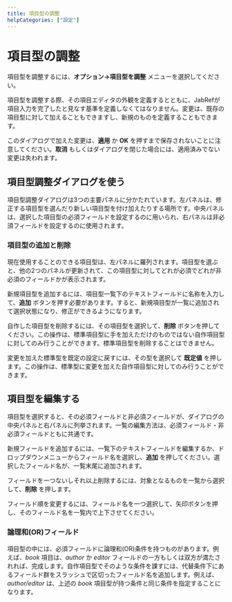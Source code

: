 ```yaml
---
title: 項目型の調整
helpCategories: ["設定"]
---
```


# 項目型の調整

項目型を調整するには、**オプション→項目型を調整** メニューを選択してください。

項目型を調整する際、その項目エディタの外観を定義するとともに、JabRefが項目入力を完了したと見なす基準を定義しなくてはなりません。変更は、既存の項目型に対して加えることもできますし、新規のものを定義することもできます。

このダイアログで加えた変更は、**適用** か **OK** を押すまで保存されないことに注意してください。**取消** もしくはダイアログを閉じた場合には、適用済みでない変更は失われます。

## 項目型調整ダイアログを使う

項目型調整ダイアログは3つの主要パネルに分かたれています。左パネルは、修正する項目型を選んだり新しい項目型を付け加えたりする場所です。中央パネルは、選択した項目型の必須フィールドを設定するのに用いられ、右パネルは非必須フィールドを設定するのに使用されます。

### 項目型の追加と削除

現在使用することのできる項目型は、左パネルに羅列されます。項目型を選ぶと、他の2つのパネルが更新されて、この項目型に対してどれが必須でどれが非必須のフィールドかが表示されます。

新規項目型を追加するには、項目型一覧下のテキストフィールドに名称を入力して、**追加** ボタンを押す必要があります。すると、新規項目型が一覧に追加されて選択状態になり、修正ができるようになります。

自作した項目型を削除するには、その項目型を選択して、**削除** ボタンを押してください。この操作は、標準項目型に手を加えただけのものではない自作項目型に対してのみ行うことができます。標準項目型を削除することはできません。

変更を加えた標準型を既定の設定に戻すには、その型を選択して **既定値** を押します。この操作は、標準型に変更を加えた自作項目型に対してのみ行うことができます。

## 項目型を編集する

項目型を選択すると、その必須フィールドと非必須フィールドが、ダイアログの中央パネルと右パネルに列挙されます。一覧の編集方法は、必須フィールド・非必須フィールドともに共通です。

新規フィールドを追加するには、一覧下のテキストフィールドを編集するか、ドロップダウンメニューからフィールド名を選択し、**追加** を押してください。選択したフィールド名が、一覧末尾に追加されます。

フィールドを一つないしそれ以上削除するには、対象となるものを一覧から選択して、**削除** を押します。

フィールド順を変更するには、フィールド名を一つ選択して、矢印ボタンを押し、そのフィールド名を一覧内で上下させてください。

### 論理和(OR)フィールド

項目型の中には、必須フィールドに論理和(OR)条件を持つものがあります。例えば、*book* 項目は、*author* か *editor* フィールドの一方もしくは双方が満たされれば、完成します。自作項目型でそのような条件を課すには、代替条件下にあるフィールド群をスラッシュで区切ったフィールド名を追加します。例えば、*author/editor* は、上述の *book* 項目型が持つ条件と同じ条件を指定することになります。
